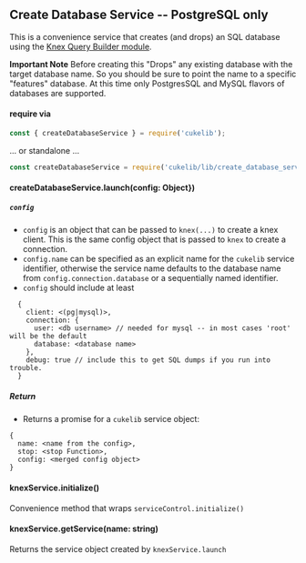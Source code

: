 ## Create Database Service -- PostgreSQL only

This is a convenience service that creates (and drops) an SQL database using the [Knex Query Builder module](http://knexjs.org/).

**Important Note** Before creating this "Drops" any existing database with the target database name. So you should be sure to point the name to a specific "features" database. At this time only PostgresSQL and MySQL flavors of databases are supported.

#### require via

```javascript
const { createDatabaseService } = require('cukelib');
```
... or standalone ...

```javascript
const createDatabaseService = require('cukelib/lib/create_database_service');
```

#### createDatabaseService.launch(config: Object})

##### `config`

- `config` is an object that can be passed to `knex(...)` to create a knex client. This is the same config object that is passed to `knex` to create a connection.
- `config.name` can be specified as an explicit name for the `cukelib` service identifier, otherwise the service name defaults to the database name from `config.connection.database` or a sequentially named identifier.
- `config` should include at least
```
  {
    client: <(pg|mysql)>,
    connection: {
      user: <db username> // needed for mysql -- in most cases 'root' will be the default
      database: <database name>
    },
    debug: true // include this to get SQL dumps if you run into trouble.
  }
```

##### Return

- Returns a promise for a `cukelib` service object:

```
{
  name: <name from the config>,
  stop: <stop Function>,
  config: <merged config object>
}
```

#### knexService.initialize()

Convenience method that wraps `serviceControl.initialize()`

#### knexService.getService(name: string)

Returns the service object created by `knexService.launch`
